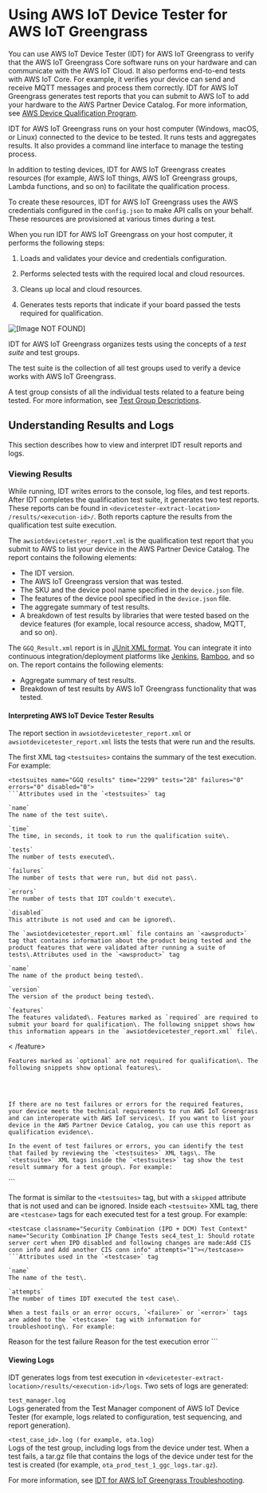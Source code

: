 # Using AWS IoT Device Tester for AWS IoT Greengrass<a name="device-tester-for-greengrass-ug"></a>

You can use AWS IoT Device Tester \(IDT\) for AWS IoT Greengrass to verify that the AWS IoT Greengrass Core software runs on your hardware and can communicate with the AWS IoT Cloud\. It also performs end\-to\-end tests with AWS IoT Core\. For example, it verifies your device can send and receive MQTT messages and process them correctly\. IDT for AWS IoT Greengrass generates test reports that you can submit to AWS IoT to add your hardware to the AWS Partner Device Catalog\. For more information, see [AWS Device Qualification Program](https://aws.amazon.com/partners/dqp/)\. 

IDT for AWS IoT Greengrass runs on your host computer \(Windows, macOS, or Linux\) connected to the device to be tested\. It runs tests and aggregates results\. It also provides a command line interface to manage the testing process\.

In addition to testing devices, IDT for AWS IoT Greengrass creates resources \(for example, AWS IoT things, AWS IoT Greengrass groups, Lambda functions, and so on\) to facilitate the qualification process\.

To create these resources, IDT for AWS IoT Greengrass uses the AWS credentials configured in the `config.json` to make API calls on your behalf\. These resources are provisioned at various times during a test\.

When you run IDT for AWS IoT Greengrass on your host computer, it performs the following steps:

1. Loads and validates your device and credentials configuration\.

1. Performs selected tests with the required local and cloud resources\.

1. Cleans up local and cloud resources\.

1. Generates tests reports that indicate if your board passed the tests required for qualification\.

![\[Image NOT FOUND\]](http://docs.aws.amazon.com/greengrass/latest/developerguide/images/devicetester_gg.png)

IDT for AWS IoT Greengrass organizes tests using the concepts of a *test suite* and test groups\.

The test suite is the collection of all test groups used to verify a device works with AWS IoT Greengrass\.

A test group consists of all the individual tests related to a feature being tested\. For more information, see [Test Group Descriptions](dt-test-groups.md)\.

## Understanding Results and Logs<a name="results-logs"></a>

This section describes how to view and interpret IDT result reports and logs\. 

### Viewing Results<a name="view-results"></a>

While running, IDT writes errors to the console, log files, and test reports\. After IDT completes the qualification test suite, it generates two test reports\. These reports can be found in `<devicetester-extract-location> /results/<execution-id>/`\. Both reports capture the results from the qualification test suite execution\.

The `awsiotdevicetester_report.xml` is the qualification test report that you submit to AWS to list your device in the AWS Partner Device Catalog\. The report contains the following elements:
+ The IDT version\.
+ The AWS IoT Greengrass version that was tested\.
+ The SKU and the device pool name specified in the `device.json` file\.
+ The features of the device pool specified in the `device.json` file\.
+ The aggregate summary of test results\.
+ A breakdown of test results by libraries that were tested based on the device features \(for example, local resource access, shadow, MQTT, and so on\)\.

The `GGQ_Result.xml` report is in [JUnit XML format](https://llg.cubic.org/docs/junit/)\. You can integrate it into continuous integration/deployment platforms like [Jenkins](https://jenkins.io/), [Bamboo](https://www.atlassian.com/software/bamboo), and so on\. The report contains the following elements:
+ Aggregate summary of test results\.
+ Breakdown of test results by AWS IoT Greengrass functionality that was tested\.

#### Interpreting AWS IoT Device Tester Results<a name="interpreting-results-gg"></a>

The report section in `awsiotdevicetester_report.xml` or `awsiotdevicetester_report.xml` lists the tests that were run and the results\.

The first XML tag `<testsuites>` contains the summary of the test execution\. For example:

```
<testsuites name="GGQ results" time="2299" tests="28" failures="0" errors="0" disabled="0">
```Attributes used in the `<testsuites>` tag

`name`  
The name of the test suite\.

`time`  
The time, in seconds, it took to run the qualification suite\.

`tests`  
The number of tests executed\.

`failures`  
The number of tests that were run, but did not pass\.

`errors`  
The number of tests that IDT couldn't execute\.

`disabled`  
This attribute is not used and can be ignored\.

The `awsiotdevicetester_report.xml` file contains an `<awsproduct>` tag that contains information about the product being tested and the product features that were validated after running a suite of tests\.Attributes used in the `<awsproduct>` tag

`name`  
The name of the product being tested\.

`version`  
The version of the product being tested\.

`features`  
The features validated\. Features marked as `required` are required to submit your board for qualification\. The following snippet shows how this information appears in the `awsiotdevicetester_report.xml` file\.  

```
<feature name="aws-iot-greengrass-no-container" value="supported" type="required"><
/feature>
```
Features marked as `optional` are not required for qualification\. The following snippets show optional features\.  

```
<feature name="aws-iot-greengrass-container" value="supported" type="optional"></feature> 
<feature name="aws-iot-greengrass-hsi" value="not-supported" type="optional"></feature>
```

If there are no test failures or errors for the required features, your device meets the technical requirements to run AWS IoT Greengrass and can interoperate with AWS IoT services\. If you want to list your device in the AWS Partner Device Catalog, you can use this report as qualification evidence\.

In the event of test failures or errors, you can identify the test that failed by reviewing the `<testsuites>` XML tags\. The `<testsuite>` XML tags inside the `<testsuites>` tag show the test result summary for a test group\. For example:

```
<testsuite name="combination" package="" tests="1" failures="0" time="161" disabled="0" errors="0" skipped="0">
```

The format is similar to the `<testsuites>` tag, but with a `skipped` attribute that is not used and can be ignored\. Inside each `<testsuite>` XML tag, there are `<testcase>` tags for each executed test for a test group\. For example:

```
<testcase classname="Security Combination (IPD + DCM) Test Context" name="Security Combination IP Change Tests sec4_test_1: Should rotate server cert when IPD disabled and following changes are made:Add CIS conn info and Add another CIS conn info" attempts="1"></testcase>>
```Attributes used in the `<testcase>` tag

`name`  
The name of the test\.

`attempts`  
The number of times IDT executed the test case\.

When a test fails or an error occurs, `<failure>` or `<error>` tags are added to the `<testcase>` tag with information for troubleshooting\. For example:

```
<testcase classname="mcu.Full_MQTT" name="AFQP_MQTT_Connect_HappyCase" attempts="1">
	<failure type="Failure">Reason for the test failure</failure>
	<error>Reason for the test execution error</error>
</testcase>
```

#### Viewing Logs<a name="view-logs-gg"></a>

IDT generates logs from test execution in `<devicetester-extract-location>/results/<execution-id>/logs`\. Two sets of logs are generated:

`test_manager.log`  
Logs generated from the Test Manager component of AWS IoT Device Tester \(for example, logs related to configuration, test sequencing, and report generation\)\.

`<test_case_id>.log (for example, ota.log)`  
Logs of the test group, including logs from the device under test\. When a test fails, a tar\.gz file that contains the logs of the device under test for the test is created \(for example, `ota_prod_test_1_ggc_logs.tar.gz`\)\.

For more information, see [IDT for AWS IoT Greengrass Troubleshooting](idt-troubleshooting.md)\.